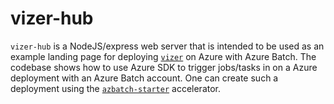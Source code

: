# vizer-hub

`vizer-hub` is a NodeJS/express web server that is intended to be used as an
example landing page for deploying [`vizer`](https://github.com/utkarshayachit/vizer)
on Azure with Azure Batch. The codebase shows how to use Azure SDK to trigger jobs/tasks
in on a Azure deployment with an Azure Batch account. One can create such a deployment
using the [`azbatch-starter`](https://github.com/utkarshayachit/azbatch-starter) accelerator.
